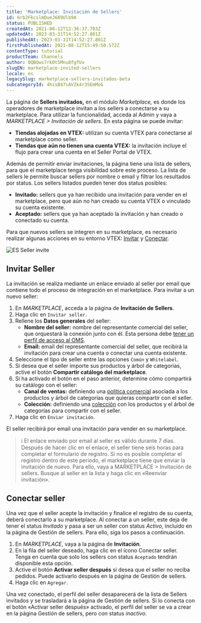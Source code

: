 ```yaml
---
title: 'Marketplace: Invitación de Sellers'
id: 6rb2FkcslmDueJ689Ulb9A
status: PUBLISHED
createdAt: 2021-08-12T12:36:37.703Z
updatedAt: 2023-03-31T14:52:27.801Z
publishedAt: 2023-03-31T14:52:27.801Z
firstPublishedAt: 2021-08-12T15:49:50.572Z
contentType: tutorial
productTeam: Channels
author: 0QBQws7rk0t5Mnu8fgfUv
slugEN: marketplace-invited-sellers
locale: es
legacySlug: marketplace-sellers-invitados-beta
subcategoryId: 4hisB47iAVZk4r3SEmMoG
---
```


La página de **Sellers invitados,** en el módulo _Marketplace,_ es donde los operadores de marketplace invitan a los sellers a conectarse a su marketplace. Para utilizar la funcionalidad, acceda al Admin y vaya a _MARKETPLACE > Invitación de sellers._ En esta página se puede invitar: 

- **Tiendas alojadas en VTEX:** utilizan su cuenta VTEX para conectarse al marketplace como seller.    
- **Tiendas que aún no tienen una cuenta VTEX:** la invitación incluye el flujo para crear una cuenta en el Seller Portal de VTEX.    

Además de permitir enviar invitaciones, la página tiene una lista de sellers, para que el marketplace tenga visibilidad sobre este proceso. La lista de sellers le permite buscar sellers por nombre o email y filtrar los resultados por status. Los sellers listados pueden tener dos status posibles:

- **Invitado:** sellers que ya han recibido una invitación para vender en el marketplace, pero que aún no han creado su cuenta VTEX o vinculado su cuenta existente.  
- **Aceptado:** sellers que ya han aceptado la invitación y han creado o conectado su cuenta.  

Para que nuevos sellers se integren en su marketplace, es necesario realizar algunas acciones en su entorno VTEX: [Invitar](#invitar-seller) y [Conectar](#conectar-seller).

![ES Seller invite](https://images.ctfassets.net/alneenqid6w5/3kCM8CHXpzssH5MWf6txLh/7c9dd1931913f57b7bef76df6faad117/ES_seller_invite.jpg)

## Invitar Seller

La invitación se realiza mediante un enlace enviado al seller por email que contiene todo el proceso de integración en el marketplace. Para invitar a un nuevo seller:

1. En _MARKETPLACE_, acceda a la página de **Invitación de Sellers**.  
3. Haga clic en `Invitar seller`.  
4. Rellene los **Datos generales** del seller:  
    - **Nombre del seller:** nombre del representante comercial del seller, que orquestará la conexión junto con él. Esta persona debe [tener un perfil de acceso al OMS](https://help.vtex.com/en/tutorial/roles--7HKK5Uau2H6wxE1rH5oRbc#oms-full-access).
    - **Email:** email del representante comercial del seller, que recibirá la invitación para crear una cuenta o conectar una cuenta existente.  
5. Seleccione el tipo de seller entre las opciones `Común` y `Whitelabel`.    
6. Si desea que el seller importe sus productos y árbol de categorías, active el botón **Compartir catálogo del marketplace**.     
7.  Si ha activado el botón en el paso anterior, determine cómo compartirá su catálogo con el seller:
    - **Canal de ventas:** definiendo una [política comercial](https://help.vtex.com/es/tutorial/como-funciona-uma-politica-comercial--6Xef8PZiFm40kg2STrMkMV) asociada a los productos y árbol de categorías que quieras compartir con el seller.
    - **Colección:** definiendo una [colección](https://help.vtex.com/es/tutorial/tipos-de-colecao--5tKnhh8tMGIrVL7Fqirq7n) con los productos y el árbol de categorías para compartir con el seller. 
8. Haga clic en `Enviar invitación`.   

El seller recibirá por email una invitación para vender en su marketplace. 

>ℹ️ El enlace enviado por email al seller es válido durante 7 días. Después de hacer clic en el enlace, el seller tiene seis horas para completar el formulario de registro. 
> Si no es posible completar el registro dentro de este período, el marketplace tiene que enviar la invitación de nuevo. Para ello, vaya a MARKETPLACE > Invitación de sellers. Busque al seller en la lista y haga clic en <i class="fas fa-paper-plane"></i> «Reenviar invitación».

## Conectar seller

Una vez que el seller acepte la invitación y finalice el registro de su cuenta, deberá conectarlo a su marketplace. Al conectar a un seller, este deja de tener el status _Invitado_ y pasa a ser un seller con status _Activo_, incluido en la página de Gestión de sellers. Para ello, siga los pasos a continuación.

 1. En _MARKETPLACE_, vaya a la página de **Invitación**.    
 2. En la fila del seller deseado, haga clic en el ícono <i class="fas fa-link"></i> Conectar seller.   
 Tenga en cuenta que solo los sellers con status `Aceptado` tendrán disponible esta opción.   
 3. Active el botón **Activar seller después** si desea que el seller no reciba pedidos. Puede activarlo después en la página de Gestión de sellers.    
 4. Haga clic en `Agregar`.   

Una vez conectado, el perfil del seller desaparecerá de la lista de Sellers invitados y se trasladará a la página de Gestión de sellers. Si lo conecta con el botón «Activar seller después» activado, el perfil del seller se va a crear en la página Gestión de sellers, pero con status _inactivo_.

